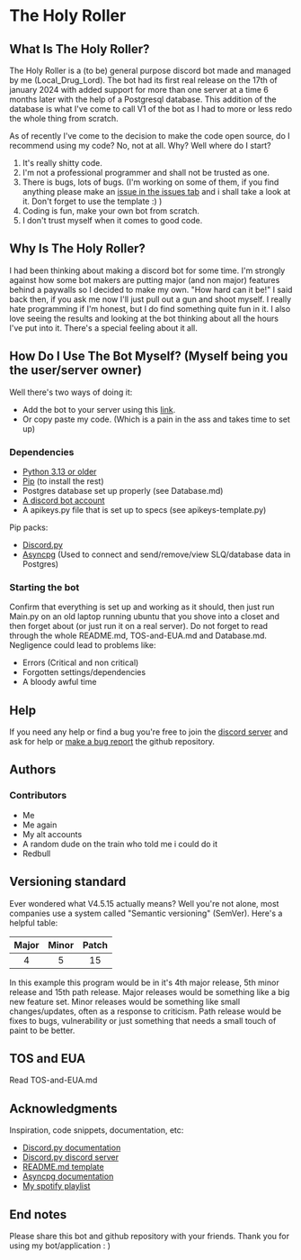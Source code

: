 # The Holy Roller

## What Is The Holy Roller?

The Holy Roller is a (to be) general purpose discord bot made and managed by me (Local_Drug_Lord). The bot had its first real release on the 17th of january 2024 with added support for more than one server at a time 6 months later with the help of a Postgresql database. This addition of the database is what I've come to call V1 of the bot as I had to more or less redo the whole thing from scratch.

As of recently I've come to the decision to make the code open source, do I recommend using my code? No, not at all. Why? Well where do I start?

1. It's really shitty code.
2. I'm not a professional programmer and shall not be trusted as one.
3. There is bugs, lots of bugs. (I'm working on some of them, if you find anything please make an [issue in the issues tab](https://github.com/Local-Drug-Lord/The-Holy-Roller-bot-V1/issues) and i shall take a look at it. Don't forget to use the template :) )
4. Coding is fun, make your own bot from scratch.
5. I don't trust myself when it comes to good code.

## Why Is The Holy Roller?

I had been thinking about making a discord bot for some time. I'm strongly against how some bot makers are putting major (and non major) features behind a paywalls so I decided to make my own. "How hard can it be!" I said back then, if you ask me now I'll just pull out a gun and shoot myself. I really hate programming if I'm honest, but I do find something quite fun in it. I also love seeing the results and looking at the bot thinking about all the hours I've put into it. There's a special feeling about it all.

## How Do I Use The Bot Myself? (Myself being you the user/server owner)

Well there's two ways of doing it:

- Add the bot to your server using this [link](https://discord.com/oauth2/authorize?client_id=1197233793640177726).
- Or copy paste my code. (Which is a pain in the ass and takes time to set up)

### Dependencies

- [Python 3.13 or older](https://www.python.org/downloads/)
- [Pip](https://pip.pypa.io/en/stable/installation/) (to install the rest)
- Postgres database set up properly (see Database.md)
- [A discord bot account](https://discord.com/developers)
- A apikeys.py file that is set up to specs (see apikeys-template.py)

Pip packs:

- [Discord.py](https://discordpy.readthedocs.io/en/stable/intro.html)
- [Asyncpg](https://pypi.org/project/asyncpg/) (Used to connect and send/remove/view SLQ/database data in Postgres)

### Starting the bot

Confirm that everything is set up and working as it should, then just run Main.py on an old laptop running ubuntu that you shove into a closet and then forget about (or just run it on a real server).
Do not forget to read through the whole README.md, TOS-and-EUA.md and Database.md. Negligence could lead to problems like:

- Errors (Critical and non critical)
- Forgotten settings/dependencies
- A bloody awful time

## Help

If you need any help or find a bug you're free to join the [discord server](https://discord.gg/bXxFh72JNb) and ask for help or [make a bug report](https://github.com/Local-Drug-Lord/The-Holy-Roller-bot-V1/issues) the github repository.

## Authors

### Contributors

- Me
- Me again
- My alt accounts
- A random dude on the train who told me i could do it
- Redbull

## Versioning standard

Ever wondered what V4.5.15 actually means?
Well you're not alone, most companies use a system called "Semantic versioning" (SemVer).
Here's a helpful table:

| Major | Minor | Patch |
|:-----:|:-----:|:-----:|
|4      |5      |15     |

In this example this program would be in it's 4th major release, 5th minor release and 15th path release.
Major releases would be something like a big new feature set.
Minor releases would be something like small changes/updates, often as a response to criticism.
Path release would be fixes to bugs, vulnerability or just something that needs a small touch of paint to be better.

## TOS and EUA

Read TOS-and-EUA.md

## Acknowledgments

Inspiration, code snippets, documentation, etc:

- [Discord.py documentation](https://discordpy.readthedocs.io/en/stable/index.html)
- [Discord.py discord server](https://discord.com/invite/r3sSKJJ)
- [README.md template](https://gist.github.com/DomPizzie/7a5ff55ffa9081f2de27c315f5018afc)
- [Asyncpg documentation](https://magicstack.github.io/asyncpg/current/)
- [My spotify playlist](https://open.spotify.com/playlist/4ucmV3XcBeyBmecSm0WXCT?si=ec23a89b06944007)

## End notes

Please share this bot and github repository with your friends.
Thank you for using my bot/application : )
